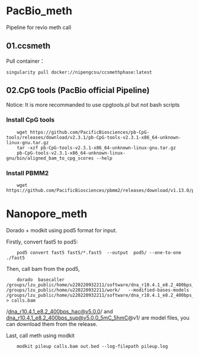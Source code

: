# PacBio_meth
Pipeline for revio meth call


##  01.ccsmeth

Pull container：

    singularity pull docker://nipengcsu/ccsmethphase:latest


##    02.CpG tools (PacBio official Pipeline)

Notice: It is more recommanded to use cpgtools.pl but not bash scripts

### Install CpG tools
        
        wget https://github.com/PacificBiosciences/pb-CpG-tools/releases/download/v2.3.1/pb-CpG-tools-v2.3.1-x86_64-unknown-linux-gnu.tar.gz
        tar -xzf pb-CpG-tools-v2.3.1-x86_64-unknown-linux-gnu.tar.gz
        pb-CpG-tools-v2.3.1-x86_64-unknown-linux-gnu/bin/aligned_bam_to_cpg_scores --help

### Install PBMM2

        wget https://github.com/PacificBiosciences/pbmm2/releases/download/v1.13.0/pbmm2

# Nanopore_meth

Dorado + modkit using pod5 format for input.

Firstly, convert fast5 to pod5:

        pod5 convert fast5 fast5/*.fast5  --output  pod5/ --one-to-one ./fast5 

Then, call bam from the pod5,

        dorado  basecaller  /groups/lzu_public/home/u220220932211/software/dna_r10.4.1_e8.2_400bps_hac@v5.0.0/     /groups/lzu_public/home/u220220932211/work/   --modified-bases-models /groups/lzu_public/home/u220220932211/software/dna_r10.4.1_e8.2_400bps_sup@v5.0.0_5mC_5hmC@v1/    > calls.bam

 /dna_r10.4.1_e8.2_400bps_hac@v5.0.0/   and      dna_r10.4.1_e8.2_400bps_sup@v5.0.0_5mC_5hmC@v1/  are model files,
 you can download them from the release.

Last, call meth using modkit

        modkit pileup calls.bam out.bed --log-filepath pileup.log
